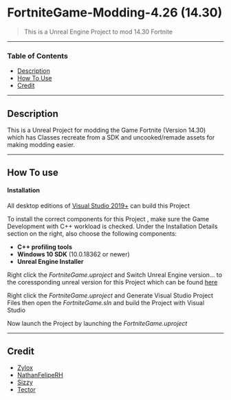 # FortniteGame-Modding-4.26 (14.30)

> This is a Unreal Engine Project to mod 14.30 Fortnite

---

### Table of Contents

- [Description](#description)
- [How To Use](#how-to-use)
- [Credit](#credit)

---

## Description

This is a Unreal Project for modding the Game Fortnite (Version 14.30) which has Classes recreate from a SDK and uncooked/remade assets for making modding easier.


---

## How To use



#### Installation

All desktop editions of [Visual Studio 2019+]((http://www.visualstudio.com/products/visual-studio-community-vs)) can build this Project

To install the correct components for this Project , make sure the Game Development with C++ workload is checked. Under the Installation Details section on the right, also choose the following components:
-   **C++ profiling tools**
-   **Windows 10 SDK** (10.0.18362 or newer)
-   **Unreal Engine Installer**

Right click the *FortniteGame.uproject* and Switch Unreal Engine version... to the coressponding unreal version for this Project which can be found [here](https://www.google.com/search?q=soon)

Right click the *FortniteGame.uproject* and Generate Visual Studio Project Files then open the *FortniteGame.sln* and build the Project with Visual Studio

Now launch the Project by launching the *FortniteGame.uproject*

---

## Credit

- [Zylox](https://twitter.com/zyloxmods)
- [NathanFelipeRH](https://twitter.com/NathanFelipeRH)
- [Sizzy](https://twitter.com/mgSizzy)
- [Tector](https://twitter.com/tectow)
